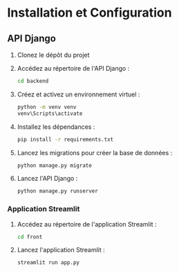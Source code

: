 # Installation et Configuration

## API Django

1. Clonez le dépôt du projet
2. Accédez au répertoire de l'API Django :

    ```bash
    cd backend
    ```

3. Créez et activez un environnement virtuel :

    ```bash
    python -m venv venv
    venv\Scripts\activate
    ```

4. Installez les dépendances :

    ```bash
    pip install -r requirements.txt
    ```

5. Lancez les migrations pour créer la base de données :

    ```bash
    python manage.py migrate
    ```

6. Lancez l'API Django :

    ```bash
    python manage.py runserver
    ```

### **Application Streamlit**

1. Accédez au répertoire de l'application Streamlit :

    ```bash
    cd front
    ```

2. Lancez l'application Streamlit :

    ```bash
    streamlit run app.py
    ```
